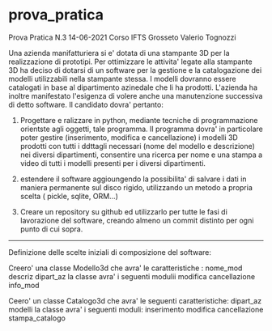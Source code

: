 # prova_pratica
Prova Pratica N.3 14-06-2021 Corso IFTS Grosseto
Valerio Tognozzi

Una azienda manifatturiera si e' dotata di una stampante 3D per la realizzazione di prototipi. Per ottimizzare le attivita' legate alla stampante 3D ha deciso di dotarsi di un software per la gestione e la catalogazione dei modelli utilizzabili nella stampante stessa. I modelli dovranno essere catalogati in base al dipartimento azinedale che li ha prodotti.
L'azienda ha inoltre manifestato l'esigenza di volere anche una manutenzione successiva di detto software.
Il candidato dovra' pertanto:

1. Progettare e ralizzare in python, mediante tecniche di programmazione orientste agli oggetti, tale programma. Il programma dovra' in particolare poter gestire (inserimento, modifica e cancellazione) i modelli 3D prodotti con tutti i ddttagli necessari (nome del modello e descrizione) nei diversi dipartimenti, consentire una ricerca per nome e una stampa a video di tutti i modelli presenti per i diversi dipartimenti.

2. estendere il software aggioungendo la possibilita' di salvare i dati in maniera permanente sul disco rigido, utilizzando un metodo a propria scelta ( pickle, sqlite, ORM...)

3. Creare un repository su github ed utilizzarlo per tutte le fasi di lavorazione del software, creando almeno un commit distinto per ogni punto di cui sopra.

----------------------------------------

Definizione delle scelte iniziali di composizione del software:

Creero' una classe Modello3d che avra' le caratteristiche : 
	nome_mod
	descriz
	dipart_az
la classe avra' i seguenti modulii
	modifica
	cancellazione
	info_mod

Ceero' un classe Catalogo3d che avra' le seguenti caratteristiche:
	dipart_az
	modelli
la classe avra' i seguenti moduli:
	inserimento 
	modifica
	cancellazione
	stampa_catalogo


	
